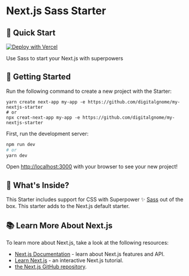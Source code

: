 # Next.js Sass Starter

## :rocket: Quick Start
[![Deploy with Vercel](https://vercel.com/button)](https://vercel.com/new/project?template=https://github.com/digitalgnome/nextjs-sass-starter)

Use Sass to start your Next.js with superpowers

## :checkered_flag: Getting Started

Run the following command to create a new project with the Starter:
```
yarn create next-app my-app -e https://github.com/digitalgnome/my-nextjs-starter
# or
npx creat-next-app my-app -e https://github.com/digitalgnome/my-nextjs-starter
```

First, run the development server:

```bash
npm run dev
# or
yarn dev
```

Open [http://localhost:3000](http://localhost:3000) with your browser to see your new project!

## 🧐 What's Inside?
This Starter includes support for CSS with Superpower ✨ [Sass](https://sass-lang.com/) out of the box.
This starter adds to the Next.js default starter.

## :books: Learn More About Next.js

To learn more about Next.js, take a look at the following resources:

- [Next.js Documentation](https://nextjs.org/docs) - learn about Next.js features and API.
- [Learn Next.js](https://nextjs.org/learn) - an interactive Next.js tutorial.
- [the Next.js GitHub repository](https://github.com/vercel/next.js/).


